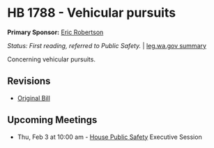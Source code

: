 # HB 1788 - Vehicular pursuits
**Primary Sponsor:** [Eric Robertson](/person/leg/eric.robertson.md)

*Status: First reading, referred to Public Safety.* | [leg.wa.gov summary](https://app.leg.wa.gov/billsummary?BillNumber=1788&Year=2021)

Concerning vehicular pursuits.

## Revisions
* [Original Bill](1/)

## Upcoming Meetings
* Thu, Feb 3 at 10:00 am - [House Public Safety](/house/2021-22/PS/) Executive Session